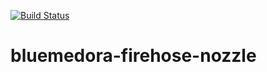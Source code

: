 [![Build Status](https://travis-ci.org/BlueMedora/bluemedora-firehose-nozzle.svg?branch=firehose_communication)](https://travis-ci.org/BlueMedora/bluemedora-firehose-nozzle)
# bluemedora-firehose-nozzle
